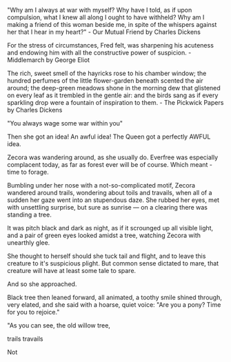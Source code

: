 "Why am I always at war with myself? Why have I told, as if upon compulsion, what I knew all along I ought to have withheld? Why am I making a friend of this woman beside me, in spite of the whispers against her that I hear in my heart?" - Our Mutual Friend by Charles Dickens

For the stress of circumstances, Fred felt, was sharpening his acuteness and endowing him with all the constructive power of suspicion. - Middlemarch by George Eliot

The rich, sweet smell of the hayricks rose to his chamber window; the hundred perfumes of the little flower-garden beneath scented the air around; the deep-green meadows shone in the morning dew that glistened on every leaf as it trembled in the gentle air: and the birds sang as if every sparkling drop were a fountain of inspiration to them. - The Pickwick Papers by Charles Dickens

"You always wage some war within you" 

Then she got an idea!
An awful idea!
The Queen got a perfectly AWFUL idea.

Zecora was wandering around, as she usually do. Everfree was especially complacent today, as far as forest ever will be of course.
Which meant - time to forage.

Bumbling under her nose with a not-so-complicated motif, Zecora wandered around trails, wondering about toils and travails, when all of a sudden her gaze went into an stupendous daze.
She rubbed her eyes, met with unsettling surprise, but sure as sunrise — on a clearing there was standing a tree.

It was pitch black and dark as night, as if it scrounged up all visible light, and a pair of green eyes looked amidst a tree, watching Zecora with unearthly glee.

She thought to herself should she tuck tail and flight, and to leave this creature to it's suspicious plight. But common sense dictated to mare, that creature will have at least some tale to spare. 

And so she approached.

Black tree then leaned forward, all animated, a toothy smile shined through, very elated, and she said with a hoarse, quiet voice: "Are you a pony? Time for you to rejoice."

"As you can see, the old willow tree,  


trails 
travails

Not